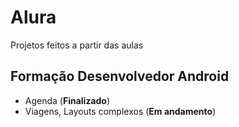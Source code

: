 # Alura

Projetos feitos a partir das aulas

## Formação Desenvolvedor Android

- Agenda (**Finalizado**)
- Viagens, Layouts complexos (**Em andamento**)
